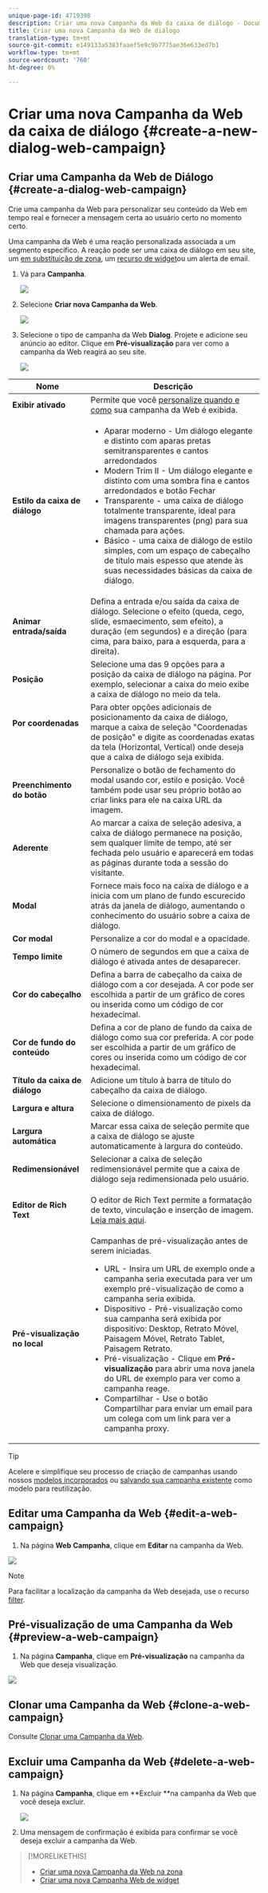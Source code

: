 ```yaml
---
unique-page-id: 4719398
description: Criar uma nova Campanha da Web da caixa de diálogo - Documentos do Marketing - Documentação do produto
title: Criar uma nova Campanha da Web de diálogo
translation-type: tm+mt
source-git-commit: e149133a5383faaef5e9c9b7775ae36e633ed7b1
workflow-type: tm+mt
source-wordcount: '760'
ht-degree: 0%

---
```



# Criar uma nova Campanha da Web da caixa de diálogo {#create-a-new-dialog-web-campaign}

## Criar uma Campanha da Web de Diálogo {#create-a-dialog-web-campaign}

Crie uma campanha da Web para personalizar seu conteúdo da Web em tempo real e fornecer a mensagem certa ao usuário certo no momento certo.

Uma campanha da Web é uma reação personalizada associada a um segmento específico. A reação pode ser uma caixa de diálogo em seu site, um [em substituição de zona](create-a-new-in-zone-web-campaign.md), um [recurso de widget](create-a-new-widget-web-campaign.md)ou um alerta de email.

1. Vá para **Campanha**.

   ![](assets/image2016-8-18-15-3a48-3a45.png)

1. Selecione **Criar nova Campanha da Web**.

   ![](assets/image2016-11-4-10-3a58-3a32.png)

1. Selecione o tipo de campanha da Web **Dialog**. Projete e adicione seu anúncio ao editor. Clique em **Pré-visualização** para ver como a campanha da Web reagirá ao seu site.

   ![](assets/new-3.png)

<table> 
 <thead> 
  <tr> 
   <th colspan="1" rowspan="1">Nome</th> 
   <th colspan="1" rowspan="1">Descrição</th> 
  </tr> 
 </thead> 
 <tbody> 
  <tr> 
   <td colspan="1"><strong>Exibir ativado</strong></td> 
   <td colspan="1">Permite que você <a href="http://docs.marketo.com/display/DOCS/Set+How+Your+Web+Campaign+Displays" rel="nofollow">personalize quando e como</a> sua campanha da Web é exibida.</td> 
  </tr> 
  <tr> 
   <td colspan="1" rowspan="1"><strong>Estilo da caixa de diálogo</strong></td> 
   <td colspan="1" rowspan="1"> 
    <ul> 
     <li>Aparar moderno - Um diálogo elegante e distinto com aparas pretas semitransparentes e cantos arredondados</li> 
     <li>Modern Trim II - Um diálogo elegante e distinto com uma sombra fina e cantos arredondados e botão Fechar</li> 
     <li>Transparente - uma caixa de diálogo totalmente transparente, ideal para imagens transparentes (png) para sua chamada para ações. </li> 
     <li>Básico - uma caixa de diálogo de estilo simples, com um espaço de cabeçalho de título mais espesso que atende às suas necessidades básicas da caixa de diálogo.</li> 
    </ul></td> 
  </tr> 
  <tr> 
   <td colspan="1"><strong>Animar entrada/saída</strong></td> 
   <td colspan="1">Defina a entrada e/ou saída da caixa de diálogo. Selecione o efeito (queda, cego, slide, esmaecimento, sem efeito), a duração (em segundos) e a direção (para cima, para baixo, para a esquerda, para a direita).</td> 
  </tr> 
  <tr> 
   <td colspan="1" rowspan="1"><p><strong>Posição</strong></p></td> 
   <td colspan="1" rowspan="1">Selecione uma das 9 opções para a posição da caixa de diálogo na página. Por exemplo, selecionar a caixa do meio exibe a caixa de diálogo no meio da tela.</td> 
  </tr> 
  <tr> 
   <td colspan="1" rowspan="1"><p><strong>Por coordenadas</strong></p><p><br></p></td> 
   <td colspan="1" rowspan="1">Para obter opções adicionais de posicionamento da caixa de diálogo, marque a caixa de seleção "Coordenadas de posição" e digite as coordenadas exatas da tela (Horizontal, Vertical) onde deseja que a caixa de diálogo seja exibida.</td> 
  </tr> 
  <tr> 
   <td colspan="1"><strong>Preenchimento do botão</strong></td> 
   <td colspan="1">Personalize o botão de fechamento do modal usando cor, estilo e posição. Você também pode usar seu próprio botão ao criar links para ele na caixa URL da imagem.</td> 
  </tr> 
  <tr> 
   <td colspan="1"><strong>Aderente</strong></td> 
   <td colspan="1">Ao marcar a caixa de seleção adesiva, a caixa de diálogo permanece na posição, sem qualquer limite de tempo, até ser fechada pelo usuário e aparecerá em todas as páginas durante toda a sessão do visitante.</td> 
  </tr> 
  <tr> 
   <td colspan="1"><strong>Modal</strong></td> 
   <td colspan="1">Fornece mais foco na caixa de diálogo e a inicia com um plano de fundo escurecido atrás da janela de diálogo, aumentando o conhecimento do usuário sobre a caixa de diálogo.</td> 
  </tr> 
  <tr> 
   <td colspan="1"><strong>Cor modal</strong></td> 
   <td colspan="1">Personalize a cor do modal e a opacidade.</td> 
  </tr> 
  <tr> 
   <td colspan="1"><strong>Tempo limite </strong></td> 
   <td colspan="1">O número de segundos em que a caixa de diálogo é ativada antes de desaparecer.</td> 
  </tr> 
  <tr> 
   <td colspan="1"><strong>Cor do cabeçalho</strong></td> 
   <td colspan="1">Defina a barra de cabeçalho da caixa de diálogo com a cor desejada. A cor pode ser escolhida a partir de um gráfico de cores ou inserida como um código de cor hexadecimal. </td> 
  </tr> 
  <tr> 
   <td colspan="1"><strong>Cor de fundo do conteúdo </strong></td> 
   <td colspan="1">Defina a cor de plano de fundo da caixa de diálogo como sua cor preferida. A cor pode ser escolhida a partir de um gráfico de cores ou inserida como um código de cor hexadecimal. </td> 
  </tr> 
  <tr> 
   <td colspan="1"><strong>Título da caixa de diálogo</strong></td> 
   <td colspan="1">Adicione um título à barra de título do cabeçalho da caixa de diálogo.</td> 
  </tr> 
  <tr> 
   <td colspan="1"><strong>Largura e altura</strong></td> 
   <td colspan="1">Selecione o dimensionamento de pixels da caixa de diálogo.</td> 
  </tr> 
  <tr> 
   <td colspan="1"><strong>Largura automática</strong></td> 
   <td colspan="1">Marcar essa caixa de seleção permite que a caixa de diálogo se ajuste automaticamente à largura do conteúdo.</td> 
  </tr> 
  <tr> 
   <td colspan="1"><strong>Redimensionável </strong></td> 
   <td colspan="1">Selecionar a caixa de seleção redimensionável permite que a caixa de diálogo seja redimensionada pelo usuário.</td> 
  </tr> 
  <tr> 
   <td colspan="1"><strong>Editor de Rich Text</strong></td> 
   <td colspan="1"><p>O editor de Rich Text permite a formatação de texto, vinculação e inserção de imagem. <a href="using-the-web-personalization-rich-text-editor.md">Leia mais aqui</a>.</p></td> 
  </tr> 
  <tr> 
   <td colspan="1"><strong>Pré-visualização no local</strong></td> 
   <td colspan="1">Campanhas de pré-visualização antes de serem iniciadas.<br> 
    <ul> 
     <li>URL - Insira um URL de exemplo onde a campanha seria executada para ver um exemplo pré-visualização de como a campanha seria exibida.</li> 
     <li>Dispositivo - Pré-visualização como sua campanha será exibida por dispositivo: Desktop, Retrato Móvel, Paisagem Móvel, Retrato Tablet, Paisagem Retrato.<br></li> 
     <li>Pré-visualização - Clique em <strong>Pré-visualização </strong>para abrir uma nova janela do URL de exemplo para ver como a campanha reage. </li> 
     <li>Compartilhar - Use o botão Compartilhar para enviar um email para um colega com um link para ver a campanha proxy.</li> 
    </ul></td> 
  </tr> 
 </tbody> 
</table>

>[!TIP]
>
>Acelere e simplifique seu processo de criação de campanhas usando nossos [modelos incorporados](../../../product-docs/web-personalization/using-templates/using-templates-to-create-web-campaigns.md) ou [salvando sua campanha existente](../../../product-docs/web-personalization/using-templates/using-templates-to-create-web-campaigns.md) como modelo para reutilização.

## Editar uma Campanha da Web {#edit-a-web-campaign}

1. Na página **Web** **Campanha**, clique em **Editar** na campanha da Web.

![](assets/image2016-11-4-11-3a6-3a19.png)

>[!NOTE]
>
>Para facilitar a localização da campanha da Web desejada, use o recurso [filter](filter-web-campaigns.md).

## Pré-visualização de uma Campanha da Web {#preview-a-web-campaign}

1. Na página **Campanha**, clique em **Pré-visualização** na campanha da Web que deseja visualização.

![](assets/image2016-11-4-11-3a8-3a58.png)

## Clonar uma Campanha da Web {#clone-a-web-campaign}

Consulte [Clonar uma Campanha da Web](clone-a-web-campaign.md).

## Excluir uma Campanha da Web {#delete-a-web-campaign}

1. Na página **Campanha**, clique em **Excluir **na campanha da Web que você deseja excluir.

   ![](assets/web-campaigns-1-delete-hand.png)

1. Uma mensagem de confirmação é exibida para confirmar se você deseja excluir a campanha da Web.

>[!MORELIKETHIS]
>
>* [Criar uma nova Campanha da Web na zona](create-a-new-in-zone-web-campaign.md)
>* [Criar uma nova Campanha Web de widget](create-a-new-widget-web-campaign.md)


